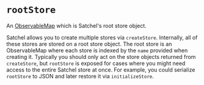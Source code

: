 # `rootStore`

An [ObservableMap](https://mobxjs.github.io/mobx/refguide/map.html) which is Satchel's root store object.


Satchel allows you to create multiple stores via `createStore`.
Internally, all of these stores are stored on a root store object.
The root store is an ObservableMap where each store is indexed by the `name` provided when creating it.
Typically you should only act on the store objects returned from `createStore`, but `rootStore` is exposed for cases where you might need access to the entire Satchel store at once.
For example, you could serialize `rootStore` to JSON and later restore it via `initializeStore`.
